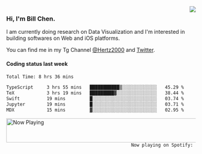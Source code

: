 <img  align="right" src="https://github-readme-stats.vercel.app/api?username=BillChen2k&show_icons=false&count_private=true&hide_title=true">

### Hi, I'm Bill Chen.

I am currently doing research on Data Visualization and I'm interested in building softwares on Web and iOS platforms.

You can find me in my Tg Channel [@Hertz2000](https://t.me/Hertz2000) and [Twitter](https://twitter.com/billchen2k).

#### Coding status last week

<!--START_SECTION:waka-->

```txt
Total Time: 8 hrs 36 mins

TypeScript     3 hrs 55 mins   ███████████▒░░░░░░░░░░░░░   45.29 %
TeX            3 hrs 19 mins   █████████▓░░░░░░░░░░░░░░░   38.44 %
Swift          19 mins         █░░░░░░░░░░░░░░░░░░░░░░░░   03.74 %
Jupyter        19 mins         █░░░░░░░░░░░░░░░░░░░░░░░░   03.71 %
MDX            15 mins         ▓░░░░░░░░░░░░░░░░░░░░░░░░   02.95 %
```

<!--END_SECTION:waka-->


<div>
<a href="https://spotify-now-playing.billchen2k.vercel.app/now-playing?open">
   <img align="right" src="https://spotify-now-playing.billchen2k.vercel.app/now-playing" width="540" height="64" alt="Now Playing">
</a>
</div>

<div>
<p align="right"><code>Now playing on Spotify: </code></p>
</div>

<!--
**BillChen2K/BillChen2K** is a ✨ _special_ ✨ repository because its `README.md` (this file) appears on your GitHub profile.

Here are some ideas to get you started:

- 🔭 I’m currently working on ...
- 🌱 I’m currently learning ...
- 👯 I’m looking to collaborate on ...
- 🤔 I’m looking for help with ...
- 💬 Ask me about ...
- 📫 How to reach me: ...
- 😄 Pronouns: ...
- ⚡ Fun fact: ...
-->
